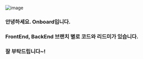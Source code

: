 ![image](https://github.com/user-attachments/assets/1c8cbc9d-eb4b-4a51-a811-af98099e7feb)
### 안녕하세요. Onboard입니다.  
### FrontEnd, BackEnd 브랜치 별로 코드와 리드미가 있습니다.
### 잘 부탁드립니다~!

